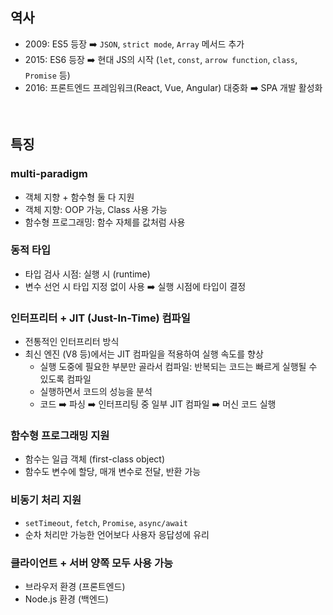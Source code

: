 ## 역사
- 2009: ES5 등장 ➡️ `JSON`, `strict mode`, `Array` 메서드 추가
- 2015: ES6 등장 ➡️ 현대 JS의 시작 (`let`, `const`, `arrow function`, `class`, `Promise` 등)
- 2016: 프론트엔드 프레임워크(React, Vue, Angular) 대중화 ➡️ SPA 개발 활성화 
<br>

## 특징
### multi-paradigm
- 객체 지향 + 함수형 둘 다 지원
- 객체 지향: OOP 가능, Class 사용 가능
- 함수형 프로그래밍: 함수 자체를 값처럼 사용 
### 동적 타입
- 타입 검사 시점: 실행 시 (runtime)
- 변수 선언 시 타입 지정 없이 사용 ➡️ 실행 시점에 타입이 결정
### 인터프리터 + JIT (Just-In-Time) 컴파일
- 전통적인 인터프리터 방식
- 최신 엔진 (V8 등)에서는 JIT 컴파일을 적용하여 실행 속도를 향상 
  - 실행 도중에 필요한 부분만 골라서 컴파일: 반복되는 코드는 빠르게 실행될 수 있도록 컴파일
  - 실행하면서 코드의 성능을 분석
  - 코드 ➡️ 파싱 ➡️ 인터프리팅 중 일부 JIT 컴파일 ➡️ 머신 코드 실행
### 함수형 프로그래밍 지원
- 함수는 일급 객체 (first-class object)
- 함수도 변수에 할당, 매개 변수로 전달, 반환 가능 
### 비동기 처리 지원
- `setTimeout`, `fetch`, `Promise`, `async/await`
- 순차 처리만 가능한 언어보다 사용자 응답성에 유리
### 클라이언트 + 서버 양쪽 모두 사용 가능
- 브라우저 환경 (프론트엔드)
- Node.js 환경 (백엔드)